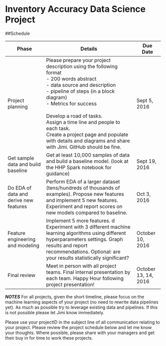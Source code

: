 # Inventory Accuracy Data Science Project


##Schedule

| Phase | Details | Due Date |
| ----- | ------- | -------- |
| Project planning | Please prepare your project description using the following format <br> - 200 words abstract <br> - data source and description <br> - pipeline of steps (in a block diagram) <br> - Metrics for success <br><br>Develop a road of tasks. <br>Assign a time line and people to each task.<br>Create a project page and populate with details and diagrams and share with Jimi. GitHub should be fine. | Sept 5, 2016 |
| Get sample data and build baseline | Get at least 10,000 samples of data and build a baseline model. (look at the HHP Spark notebook for guidance) | Sept 19, 2016 |
| Do EDA of data and derive new features | Perform EDA of a larger dataset (tens/hundreds of thousands of examples).  Propose new features and implement 5 new features. Experiment and report scores on new models compared to baseline. | Oct 3, 2016 |
| Feature engineering and modeling | Implement 5 more  features. d Experiment with  3 different machine learning algorithms using different hyperparameters settings. Graph results and report recommendations. Optional: are your results statistically significant? | October 10, 2016 |
| Final review | Meet in person with all project teams. Final internal presentation by each team. Happy Hour following project presentation! | October 13, 14, 2016 |


***NOTES***
For all projects, given the short timeline, please focus on the machine learning aspects of your project (no need to rewrite data pipelines yet). As much as possible try to leverage existing data and pipelines.  If this is not possible please let Jimi know immediately. 

Please use your projectID in the subject line  of all communication relating to your project. Please review the project schedule below and let me know your thoughts. Where possible, please share with your managers and get their buy in for time to work these projects. 
